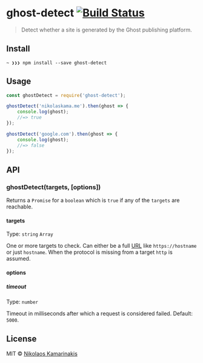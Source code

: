 # ghost-detect [![Build Status](https://travis-ci.org/k4m4/ghost-detect.svg?branch=master)](https://travis-ci.org/k4m4/ghost-detect)

> Detect whether a site is generated by the Ghost publishing platform.

## Install

```
~ ❯❯❯ npm install --save ghost-detect
```


## Usage

```js
const ghostDetect = require('ghost-detect');

ghostDetect('nikolaskama.me').then(ghost => {
	console.log(ghost);
	//=> true
});

ghostDetect('google.com').then(ghost => {
	console.log(ghost);
	//=> false
});
```


## API

### ghostDetect(targets, [options])

Returns a `Promise` for a `boolean` which is `true` if any of the `targets` are reachable.

#### targets

Type: `string` `Array`

One or more targets to check. Can either be a full [URL](https://nodejs.org/api/url.html) like `https://hostname` or just `hostname`. When the protocol is missing from a target `http` is assumed.

#### options

##### timeout

Type: `number`

Timeout in milliseconds after which a request is considered failed. Default: `5000`.


## License

MIT © [Nikolaos Kamarinakis](https://nikolaskama.me/)
